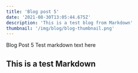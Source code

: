 ```yaml
---
title: 'Blog post 5'
date: '2021-08-30T13:05:44.675Z'
description: 'This is a test blog from Markdown'
thumbnail: '/img/blog/blog-thumbnail.png'
---
```


Blog Post 5
Test markdown text here

## This is a test Markdown
